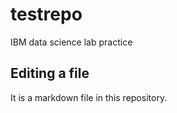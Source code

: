 # testrepo
IBM data science lab practice
## Editing a file 

It is a markdown file in this repository.
